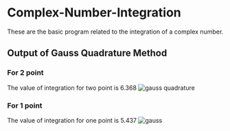 # Complex-Number-Integration
These are the basic program related to the integration of a complex number.

## Output of Gauss Quadrature Method

### For 2 point

The value of integration for two point is 6.368
![gauss quadrature](https://github.com/user-attachments/assets/7b2a32d6-054d-4ec4-a432-a6f9c1e6bf15)

### For 1 point

The value of integration for one point is 5.437
![gauss](https://github.com/user-attachments/assets/fe570055-b201-42ab-9027-89e3647d80f6)
